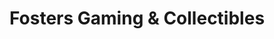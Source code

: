 ---
title: "Fosters Gaming & Collectibles"
url: /brodhead/fosters-gaming-and-collectibles/
shop: video games
---
